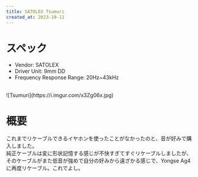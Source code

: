 ```yaml
---
title: SATOLEX Tsumuri
created_at: 2023-10-11
---
```


# スペック
- Vendor: SATOLEX
- Driver Unit: 9mm DD
- Frequency Response Range: 20Hz~43kHz
<br>
![Tsumuri](https://i.imgur.com/x3Zg06x.jpg)

# 概要
これまでリケーブルできるイヤホンを使ったことがなかったのと、音が好みで購入しました。<br>純正ケーブルは変に形状記憶する感じが不快すぎてすぐリケーブルしましたが、そのケーブルがまた低音が強めで自分の好みから遠ざかる感じで、Yongse Ag4に再度リケーブル。これでよし。